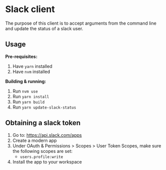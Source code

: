 # Slack client

The purpose of this client is to accept arguments from the command line and update the status of a slack user.

## Usage

**Pre-requisites:**

1. Have `yarn` installed
1. Have `nvm` installed

**Building & running:**

1. Run `nvm use`
1. Run `yarn install`
1. Run `yarn build`
1. Run `yarn update-slack-status`

## Obtaining a slack token

1. Go to: https://api.slack.com/apps
1. Create a modern app
1. Under OAuth & Permissions > Scopes > User Token Scopes, make sure the following scopes are set:
    - `users.profile:write`
1. Install the app to your workspace
